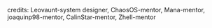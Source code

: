 credits: Leovaunt-system designer, ChaosOS-mentor, Mana-mentor, joaquinp98-mentor, CalinStar-mentor, Zhell-mentor